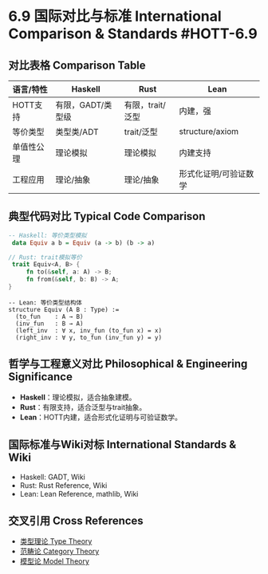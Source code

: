 # 6.9 国际对比与标准 International Comparison & Standards #HOTT-6.9

## 对比表格 Comparison Table

| 语言/特性 | Haskell | Rust | Lean |
|-----------|---------|------|------|
| HOTT支持  | 有限，GADT/类型级 | 有限，trait/泛型 | 内建，强 |
| 等价类型  | 类型类/ADT | trait/泛型 | structure/axiom |
| 单值性公理 | 理论模拟 | 理论模拟 | 内建支持 |
| 工程应用  | 理论/抽象 | 理论/抽象 | 形式化证明/可验证数学 |

## 典型代码对比 Typical Code Comparison

```haskell
-- Haskell: 等价类型模拟
 data Equiv a b = Equiv (a -> b) (b -> a)
```

```rust
// Rust: trait模拟等价
 trait Equiv<A, B> {
     fn to(&self, a: A) -> B;
     fn from(&self, b: B) -> A;
}
```

```lean
-- Lean: 等价类型结构体
structure Equiv (A B : Type) :=
  (to_fun    : A → B)
  (inv_fun   : B → A)
  (left_inv  : ∀ x, inv_fun (to_fun x) = x)
  (right_inv : ∀ y, to_fun (inv_fun y) = y)
```

## 哲学与工程意义对比 Philosophical & Engineering Significance

- **Haskell**：理论模拟，适合抽象建模。
- **Rust**：有限支持，适合泛型与trait抽象。
- **Lean**：HOTT内建，适合形式化证明与可验证数学。

## 国际标准与Wiki对标 International Standards & Wiki

- Haskell: GADT, Wiki
- Rust: Rust Reference, Wiki
- Lean: Lean Reference, mathlib, Wiki

## 交叉引用 Cross References

- [类型理论 Type Theory](../TypeTheory/README.md)
- [范畴论 Category Theory](../CategoryTheory/README.md)
- [模型论 Model Theory](../ModelTheory/README.md)
